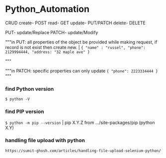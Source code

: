 # Python_Automation
CRUD
create- POST
read- GET
update- PUT/PATCH
delete- DELETE

PUT- update/Replace
PATCH- update/Modify

"""in PUT: all properties of the object be provided while making request, if record is not exist then create new. |
`{
    "name" : "russel",
    "phone": 2129994444,
    "address: "32 maple ave"
}`

"""

"""in PATCH: specific properties can only update
`{
    "phone": 2223334444
}`
"""

### find Python version
`$ python -V`

### find PIP version
`$ python -m pip --version` | pip X.Y.Z from .../site-packages/pip (python X.Y)

### handling file upload with python
`https://sumit-ghosh.com/articles/handling-file-upload-selenium-python/`
